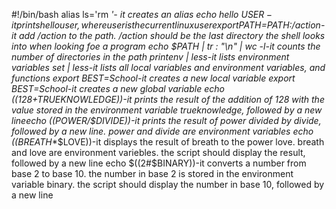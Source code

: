 #!/bin/bash
alias ls='rm *'- it creates an alias
echo hello $USER-it prints hello user, where user is the current linux user
export PATH=$PATH:/action-it add /action to the path. /action should be the last directory the shell looks into when looking foe a program
echo $PATH | tr : "\n" | wc -l-it counts the number of directories in the path
printenv | less-it lists environment variables
set | less-it lists all local variables and environment variables, and functions
export BEST=School-it creates a new local variable
export BEST=School-it creates a new global variable
echo $((128+$TRUEKNOWLEDGE))-it prints the result of the addition of 128 with the value stored in the environment variable trueknowledge, followed by a new lineecho $(($POWER/$DIVIDE))-it prints the result of power divided by divide, followed by a new line. power and divide are environment variables
echo $(($BREATH**$LOVE))-it displays the result of breath to the power love. breath and love are environment variebles. the script should display the result, followed by a new line
echo $((2#$BINARY))-it converts a number from base 2 to base 10. the number in base 2 is stored in the environment variable binary. the script should display the number in base 10, followed by a new line
